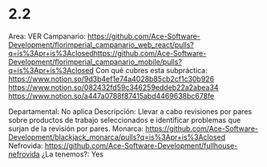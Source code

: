 # 2.2

Area: VER
Campanario: https://github.com/Ace-Software-Development/florimperial_campanario_web_react/pulls?q=is%3Apr+is%3Aclosedhttps://github.com/Ace-Software-Development/florimperial_campanario_mobile/pulls?q=is%3Apr+is%3Aclosed
Con qué cubres esta subpráctica: 
https://www.notion.so/9d3b4ef1e74a4028b85cb2cf1c30b926 https://www.notion.so/082432fd59c346259eddeb22a2abea34 
https://www.notion.so/a447a0788f87415abd4469638bc678fe 

Departamental: No aplica
Descripción: Llevar a cabo revisiones por pares sobre productos de trabajo seleccionados e identificar problemas que surjan de la revisión por pares.
Monarca: https://github.com/Ace-Software-Development/blackjack_monarca/pulls?q=is%3Apr+is%3Aclosed
Nefrovida: https://github.com/Ace-Software-Development/fullhouse-nefrovida
¿La tenemos?: Yes